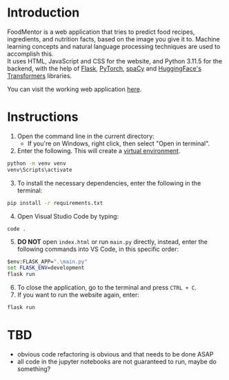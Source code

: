 # Introduction
FoodMentor is a web application that tries to predict food recipes, ingredients, and nutrition facts, based on the image you give it to. Machine learning concepts and natural language processing techniques are used to accomplish this.  
It uses HTML, JavaScript and CSS for the website, and Python 3.11.5 for the backend, with the help of [Flask](https://flask.palletsprojects.com/en/3.0.x), [PyTorch](https://pytorch.org), [spaCy](https://spacy.io) and [HuggingFace's Transformers](https://huggingface.co/docs/transformers) libraries.  

You can visit the working web application [here](https://tinyurl.com/foodsnap2023).
# Instructions
1. Open the command line in the current directory:
	- If you're on Windows, right click, then select "Open in terminal".
2. Enter the following. This will create a [virtual environment](https://docs.python.org/3/library/venv.html).
```bat
python -m venv venv
venv\Scripts\activate
```
3. To install the necessary dependencies, enter the following in the terminal:
```bat
pip install -r requirements.txt
```
4. Open Visual Studio Code by typing:
```
code .
```
5. **DO NOT** open `index.html` or run `main.py` directly, instead, enter the following commands into VS Code, in this specific order:
```bat
$env:FLASK_APP=".\main.py"
set FLASK_ENV=development
flask run
```
6. To close the application, go to the terminal and press `CTRL + C`.
7. If you want to run the website again, enter:
```bat
flask run
```
# TBD
* obvious code refactoring is obvious and that needs to be done ASAP
* all code in the jupyter notebooks are not guaranteed to run, maybe do something?